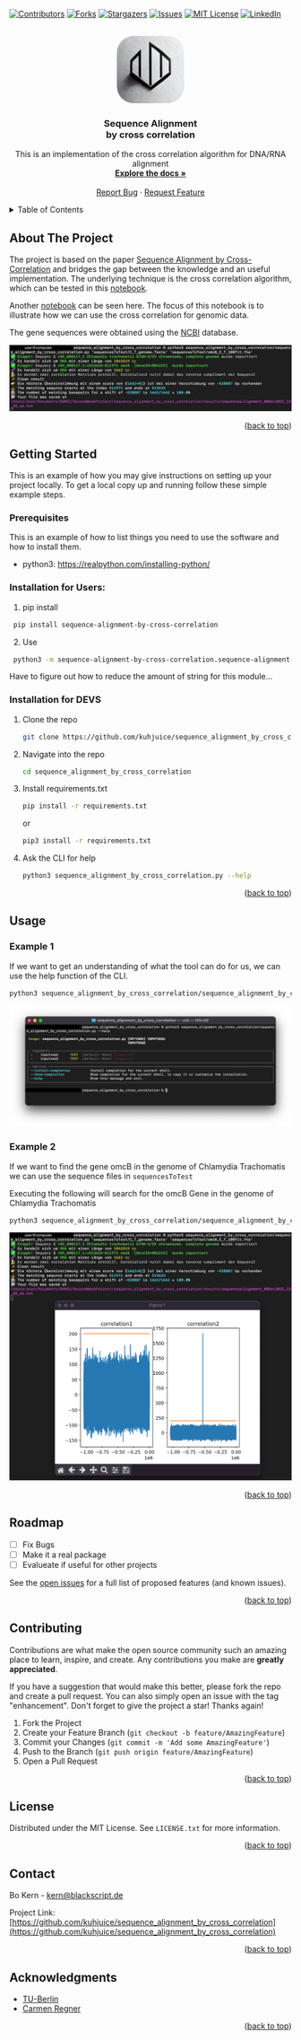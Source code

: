 <!-- Improved compatibility of back to top link: See: https://github.com/othneildrew/Best-README-Template/pull/73 -->
<a name="readme-top"></a>
<!--
*** Thanks for checking out the Best-README-Template. If you have a suggestion
*** that would make this better, please fork the repo and create a pull request
*** or simply open an issue with the tag "enhancement".
*** Don't forget to give the project a star!
*** Thanks again! Now go create something AMAZING! :D
-->



<!-- PROJECT SHIELDS -->
<!--
*** I'm using markdown "reference style" links for readability.
*** Reference links are enclosed in brackets [ ] instead of parentheses ( ).
*** See the bottom of this document for the declaration of the reference variables
*** for contributors-url, forks-url, etc. This is an optional, concise syntax you may use.
*** https://www.markdownguide.org/basic-syntax/#reference-style-links
-->
[![Contributors][contributors-shield]][contributors-url]
[![Forks][forks-shield]][forks-url]
[![Stargazers][stars-shield]][stars-url]
[![Issues][issues-shield]][issues-url]
[![MIT License][license-shield]][license-url]
[![LinkedIn][linkedin-shield]][linkedin-url]



<!-- PROJECT LOGO -->
<br />
<div align="center">
  <a href="https://github.com/kuhjuice/sequence_alignment_by_cross_correlation">
    <img style='border-radius:30px' src="images/logo.png" alt="Logo" width="120" height="120">
  </a>

<h3 align="center">Sequence Alignment<br>by cross correlation</h3>

  <p align="center">
    This is an implementation of the cross correlation algorithm for DNA/RNA alignment
    <br />
    <a href="https://github.com/kuhjuice/sequence_alignment_by_cross_correlation"><strong>Explore the docs »</strong></a>
    <br />
    <br />
    <!-- <a href="https://github.com/kuhjuice/sequence_alignment_by_cross_correlation">View Demo</a>
    ·
    -->
    <a href="https://github.com/kuhjuice/sequence_alignment_by_cross_correlation/issues">Report Bug</a>
    ·
    <a href="https://github.com/kuhjuice/sequence_alignment_by_cross_correlation/issues">Request Feature</a>
  </p>
</div>



<!-- TABLE OF CONTENTS -->
<details>
  <summary>Table of Contents</summary>
  <ol>
    <li>
      <a href="#about-the-project">About The Project</a>
      <ul>
        <li><a href="#built-with">Built With</a></li>
      </ul>
    </li>
    <li>
      <a href="#getting-started">Getting Started</a>
      <ul>
        <li><a href="#prerequisites">Prerequisites</a></li>
        <li><a href="#installation">Installation</a></li>
      </ul>
    </li>
    <li><a href="#usage">Usage</a></li>
    <li><a href="#roadmap">Roadmap</a></li>
    <li><a href="#contributing">Contributing</a></li>
    <li><a href="#license">License</a></li>
    <li><a href="#contact">Contact</a></li>
    <li><a href="#acknowledgments">Acknowledgments</a></li>
  </ol>
</details>



<!-- ABOUT THE PROJECT -->
## About The Project
The project is based on the paper [Sequence Alignment by Cross-Correlation](https://www.ncbi.nlm.nih.gov/pmc/articles/PMC2291754/) and bridges the gap between the knowledge and an useful implementation. The underlying technique is the cross correlation algorithm, which can be tested in this [notebook](https://makeabilitylab.github.io/physcomp/signals/ComparingSignals/index.html).

Another [notebook](https://colab.research.google.com/drive/1XC0AIqli6igxuDt0phcmZCu5IK5tiV7W?usp=sharing) can be seen here. The focus of this notebook is to illustrate how we can use the cross correlation for genomic data.

The gene sequences were obtained using the [NCBI](https://www.ncbi.nlm.nih.gov/gene/) database.

![Example Screen Shot][product-screenshot]

<!-- Here's a blank template to get started: To avoid retyping too much info. Do a search and replace with your text editor for the following: `kuhjuice`, `sequence_alignment_by_cross_correlation`, `twitter_handle`, `linkedin_username`, `email_client`, `email`, `project_title`, `project_description` -->

<p align="right">(<a href="#readme-top">back to top</a>)</p>

<!-- GETTING STARTED -->
## Getting Started

This is an example of how you may give instructions on setting up your project locally.
To get a local copy up and running follow these simple example steps.

### Prerequisites

This is an example of how to list things you need to use the software and how to install them.
* python3: https://realpython.com/installing-python/

### Installation for Users:
1. pip install
```sh
 pip install sequence-alignment-by-cross-correlation
```

2. Use
```sh
 python3 -m sequence-alignment-by-cross-correlation.sequence-alignment-by-cross-correlation
```
Have to figure out how to reduce the amount of string for this module...

### Installation for DEVS

1. Clone the repo
   ```sh
   git clone https://github.com/kuhjuice/sequence_alignment_by_cross_correlation.git
   ```
2. Navigate into the repo
   ```sh
   cd sequence_alignment_by_cross_correlation
   ```
3. Install requirements.txt
   ```sh
   pip install -r requirements.txt
   ```
   or
   ```sh
   pip3 install -r requirements.txt
   ```
4. Ask the CLI for help
   ```sh
   python3 sequence_alignment_by_cross_correlation.py --help
   ```

<p align="right">(<a href="#readme-top">back to top</a>)</p>



<!-- USAGE EXAMPLES -->
## Usage
### Example 1
If we want to get an understanding of what the tool can do for us, we can use the help function of the CLI.
```sh
python3 sequence_alignment_by_cross_correlation/sequence_alignment_by_cross_correlation.py --help
```
![Help Screen Shot][help-screenshot]
### Example 2
If we want to find the gene omcB in the genome of Chlamydia Trachomatis we can use the sequence files in `sequencesToTest`

Executing the following will search for the omcB Gene in the genome of Chlamydia Trachomatis

   ```sh
python3 sequence_alignment_by_cross_correlation/sequence_alignment_by_cross_correlation.py 'sequencesToTest/C_T_genome.fasta' 'sequencesToTest/omcB_C_T_100fit.fna'
   ```

![Usage Screen Shot][usage-screenshot]

<p align="right">(<a href="#readme-top">back to top</a>)</p>



<!-- ROADMAP -->
## Roadmap

- [ ] Fix Bugs
- [ ] Make it a real package
- [ ] Evalueate if useful for other projects

See the [open issues](https://github.com/kuhjuice/sequence_alignment_by_cross_correlation/issues) for a full list of proposed features (and known issues).

<p align="right">(<a href="#readme-top">back to top</a>)</p>



<!-- CONTRIBUTING -->
## Contributing

Contributions are what make the open source community such an amazing place to learn, inspire, and create. Any contributions you make are **greatly appreciated**.

If you have a suggestion that would make this better, please fork the repo and create a pull request. You can also simply open an issue with the tag "enhancement".
Don't forget to give the project a star! Thanks again!

1. Fork the Project
2. Create your Feature Branch (`git checkout -b feature/AmazingFeature`)
3. Commit your Changes (`git commit -m 'Add some AmazingFeature'`)
4. Push to the Branch (`git push origin feature/AmazingFeature`)
5. Open a Pull Request

<p align="right">(<a href="#readme-top">back to top</a>)</p>



<!-- LICENSE -->
## License

Distributed under the MIT License. See `LICENSE.txt` for more information.

<p align="right">(<a href="#readme-top">back to top</a>)</p>



<!-- CONTACT -->
## Contact

Bo Kern -  kern@blackscript.de

Project Link: [https://github.com/kuhjuice/sequence_alignment_by_cross_correlation](https://github.com/kuhjuice/sequence_alignment_by_cross_correlation)

<p align="right">(<a href="#readme-top">back to top</a>)</p>



<!-- ACKNOWLEDGMENTS -->
## Acknowledgments

* [TU-Berlin](tu.berlin)
* [Carmen Regner](https://www.tu.berlin/mikrobiologie/ueber-uns/team-personen/#c422452)

<p align="right">(<a href="#readme-top">back to top</a>)</p>



<!-- MARKDOWN LINKS & IMAGES -->
<!-- https://www.markdownguide.org/basic-syntax/#reference-style-links -->
[contributors-shield]: https://img.shields.io/github/contributors/kuhjuice/sequence_alignment_by_cross_correlation.svg?style=for-the-badge
[contributors-url]: https://github.com/kuhjuice/sequence_alignment_by_cross_correlation/graphs/contributors
[forks-shield]: https://img.shields.io/github/forks/kuhjuice/sequence_alignment_by_cross_correlation.svg?style=for-the-badge
[forks-url]: https://github.com/kuhjuice/sequence_alignment_by_cross_correlation/network/members
[stars-shield]: https://img.shields.io/github/stars/kuhjuice/sequence_alignment_by_cross_correlation.svg?style=for-the-badge
[stars-url]: https://github.com/kuhjuice/sequence_alignment_by_cross_correlation/stargazers
[issues-shield]: https://img.shields.io/github/issues/kuhjuice/sequence_alignment_by_cross_correlation.svg?style=for-the-badge
[issues-url]: https://github.com/kuhjuice/sequence_alignment_by_cross_correlation/issues
[license-shield]: https://img.shields.io/github/license/kuhjuice/sequence_alignment_by_cross_correlation.svg?style=for-the-badge
[license-url]: https://github.com/kuhjuice/sequence_alignment_by_cross_correlation/blob/master/LICENSE.txt
[linkedin-shield]: https://img.shields.io/badge/-LinkedIn-black.svg?style=for-the-badge&logo=linkedin&colorB=555
[linkedin-url]: https://linkedin.com/in/bpbk
[product-screenshot]: images/productScreenshot.png
[usage-screenshot]: images/usagescreenshot.png
[help-screenshot]: images/helpScreenshot.png
[Next.js]: https://img.shields.io/badge/next.js-000000?style=for-the-badge&logo=nextdotjs&logoColor=white
[Next-url]: https://nextjs.org/
[React.js]: https://img.shields.io/badge/React-20232A?style=for-the-badge&logo=react&logoColor=61DAFB
[React-url]: https://reactjs.org/
[Vue.js]: https://img.shields.io/badge/Vue.js-35495E?style=for-the-badge&logo=vuedotjs&logoColor=4FC08D
[Vue-url]: https://vuejs.org/
[Angular.io]: https://img.shields.io/badge/Angular-DD0031?style=for-the-badge&logo=angular&logoColor=white
[Angular-url]: https://angular.io/
[Svelte.dev]: https://img.shields.io/badge/Svelte-4A4A55?style=for-the-badge&logo=svelte&logoColor=FF3E00
[Svelte-url]: https://svelte.dev/
[Laravel.com]: https://img.shields.io/badge/Laravel-FF2D20?style=for-the-badge&logo=laravel&logoColor=white
[Laravel-url]: https://laravel.com
[Bootstrap.com]: https://img.shields.io/badge/Bootstrap-563D7C?style=for-the-badge&logo=bootstrap&logoColor=white
[Bootstrap-url]: https://getbootstrap.com
[JQuery.com]: https://img.shields.io/badge/jQuery-0769AD?style=for-the-badge&logo=jquery&logoColor=white
[JQuery-url]: https://jquery.com 

